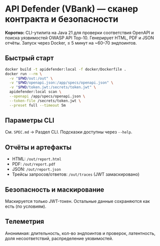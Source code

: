 # API Defender (VBank) — сканер контракта и безопасности

**Коротко:** CLI-утилита на Java 21 для проверки соответствия OpenAPI и поиска уязвимостей OWASP API Top-10. Генерирует HTML, PDF и JSON отчёты. Запуск через Docker, ≤ 5 минут на ~60–70 эндпоинтов.

## Быстрый старт
```bash
docker build -t apidefender:local -f docker/Dockerfile .
docker run --rm \
  -v "$PWD/out:/out" \
  -v "$PWD/openapi.json:/app/specs/openapi.json" \
  -v "$PWD/token.jwt:/secrets/token.jwt" \
  apidefender:local scan \
  --openapi /app/specs/openapi.json \
  --token-file /secrets/token.jwt \
  --preset full --timeout 5m
```

## Параметры CLI
См. `SPEC.md` → Раздел CLI. Подсказки доступны через `--help`.

## Отчёты и артефакты
- HTML: `/out/report.html`
- PDF: `/out/report.pdf`
- JSON: `/out/report.json`
- Трейсы запросов/ответов: `/out/traces` (JWT замаскировано)

## Безопасность и маскирование
Маскируется только JWT-токен. Остальные данные сохраняются как есть (по условиям).

## Телеметрия
Анонимная: длительность, кол-во эндпоинтов и проверок, латентность, доля несоответствий, распределение уязвимостей.
